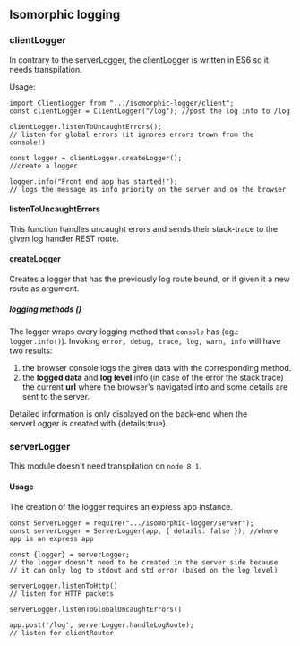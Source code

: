 ## Isomorphic logging

### clientLogger
In contrary to the serverLogger, the clientLogger is written in ES6 so it needs transpilation.

Usage:
```
import ClientLogger from ".../isomorphic-logger/client";
const clientLogger = ClientLogger("/log"); //post the log info to /log

clientLogger.listenToUncaughtErrors();
// listen for global errors (it ignores errors trown from the console!)

const logger = clientLogger.createLogger();
//create a logger

logger.info("Front end app has started!"); 
// logs the message as info priority on the server and on the browser
```

#### listenToUncaughtErrors
This function handles uncaught errors and sends their stack-trace to the given log handler REST route.

#### createLogger
Creates a logger that has the previously log route bound, or if given it a new route as argument.

##### logging methods ()
The logger wraps every logging method that `console` has (eg.: `logger.info()`). Invoking `error, debug, trace, log, warn, info` will have two results:
1) the browser console logs the given data with the corresponding method.
2) the **logged data** and **log level** info (in case of the error the stack trace) the current **url** where the browser's navigated into and some details are sent to the server.

Detailed information is only displayed on the back-end when the serverLogger is created with {details:true}.

### serverLogger
This module doesn't need transpilation on `node 8.1`. 

#### Usage
The creation of the logger requires an express app instance.
```
const ServerLogger = require(".../isomorphic-logger/server");
const serverLogger = ServerLogger(app, { details: false }); //where app is an express app

const {logger} = serverLogger;
// the logger doesn't need to be created in the server side because 
// it can only log to stdout and std error (based on the log level)

serverLogger.listenToHttp()
// listen for HTTP packets

serverLogger.listenToGlobalUncaughtErrors()

app.post('/log', serverLogger.handleLogRoute); 
// listen for clientRouter
```